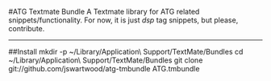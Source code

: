 #ATG Textmate Bundle
A Textmate library for ATG related snippets/functionality.  For now, it is just _dsp_ tag snippets, but please, contribute.

---

##Install
	mkdir -p ~/Library/Application\ Support/TextMate/Bundles
	cd ~/Library/Application\ Support/TextMate/Bundles
	git clone git://github.com/jswartwood/atg-tmbundle ATG.tmbundle